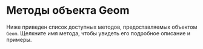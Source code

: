 # Методы объекта Geom
Ниже приведен список доступных методов, предоставляемых объектом `Geom`. Щелкните имя метода, чтобы увидеть его подробное описание и примеры.
